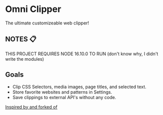 # Omni Clipper
The ultimate customizeable web clipper!

## NOTES :clipboard:

THIS PROJECT REQUIRES NODE 16.10.0 TO RUN
(don't know why, I didn't write the modules)

## Goals

* Clip CSS Selectors, media images, page titles, and selected text.
* Store favorite websites and patterns in Settings.
* Save clippings to external API's without any code.

[Inspired by and forked of](https://github.com/thomasjohnkane/tailwind-alpine-chrome-extension)




